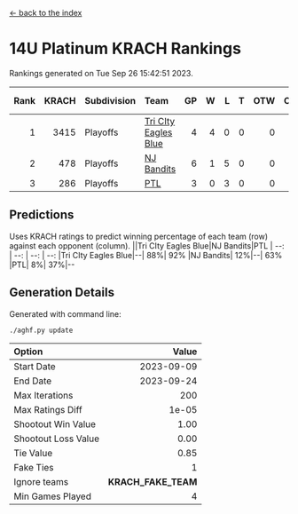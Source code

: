 [<- back to the index](readme.md)
# 14U Platinum KRACH Rankings
Rankings generated on Tue Sep 26 15:42:51 2023.

Rank|KRACH|Subdivision|Team|GP|W|L|T|OTW|OTL|SoS|Exp Wins|Win Diff
---:|---:|:---|:---|---:|---:|---:|---:|---:|---:|---:|---:|---:
1|3415|Playoffs|[Tri CIty Eagles Blue](https://gamesheetstats.com/seasons/3663/teams/140831/schedule)|4|4|0|0|0|0|551|4.8|-0.0
2|478|Playoffs|[NJ Bandits](https://gamesheetstats.com/seasons/3663/teams/140828/schedule)|6|1|5|0|0|0|2223|1.9|0.0
3|286|Playoffs|[PTL](https://gamesheetstats.com/seasons/3663/teams/140827/schedule)|3|0|3|0|0|0|2135|0.8|-0.0

## Predictions
Uses KRACH ratings to predict winning percentage of each team (row) against each opponent (column).
||Tri CIty Eagles Blue|NJ Bandits|PTL
| --: | --: | --: | --: 
|Tri CIty Eagles Blue|--| 88%| 92%
|NJ Bandits| 12%|--| 63%
|PTL|  8%| 37%|--

## Generation Details

Generated with command line:
```
./aghf.py update
```

| Option | Value |
| :----- | ----: |
| Start Date | 2023-09-09 |
| End Date | 2023-09-24 |
| Max Iterations | 200 |
| Max Ratings Diff | 1e-05 |
| Shootout Win Value | 1.00 |
| Shootout Loss Value | 0.00 |
| Tie Value | 0.85 |
| Fake Ties | 1 |
| Ignore teams | __KRACH_FAKE_TEAM__ |
| Min Games Played | 4 |

